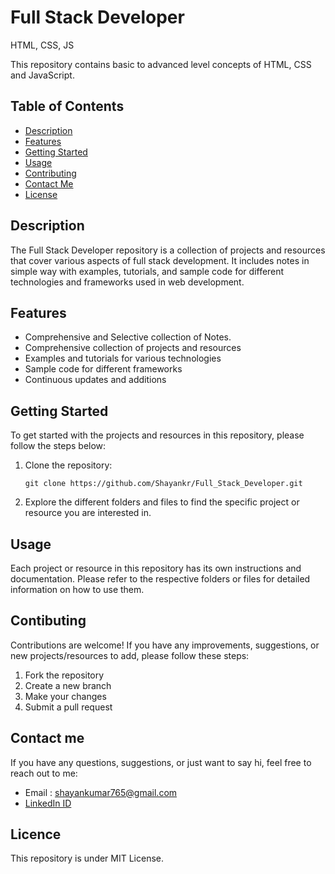 # Full Stack Developer

HTML, CSS, JS

This repository contains basic to advanced level concepts of HTML, CSS and JavaScript.

## Table of Contents

- [Description](#description)
- [Features](#features)
- [Getting Started](#getting-started)
- [Usage](#usage)
- [Contributing](#contributing)
- [Contact Me](#contact-me)
- [License](#license)

## Description

The Full Stack Developer repository is a collection of projects and resources that cover various aspects of full stack development. It includes notes in simple way with examples, tutorials, and sample code for different technologies and frameworks used in web development.

## Features

- Comprehensive and Selective collection of Notes.
- Comprehensive collection of projects and resources
- Examples and tutorials for various technologies
- Sample code for different frameworks
- Continuous updates and additions

## Getting Started

To get started with the projects and resources in this repository, please follow the steps below:

1. Clone the repository:

   ```git clone https://github.com/Shayankr/Full_Stack_Developer.git```

2. Explore the different folders and files to find the specific project or resource you are interested in.

## Usage

Each project or resource in this repository has its own instructions and documentation. Please refer to the respective folders or files for detailed information on how to use them.

## Contibuting 

Contributions are welcome! If you have any improvements, suggestions, or new projects/resources to add, please follow these steps:

1. Fork the repository
2. Create a new branch
3. Make your changes
4. Submit a pull request

## Contact me
If you have any questions, suggestions, or just want to say hi, feel free to reach out to me:
* Email : shayankumar765@gmail.com
* <a href="https://www.linkedin.com/in/shayan-kumar-187164a6/" target="_blank">LinkedIn ID</a>

## Licence

This repository is under MIT License.